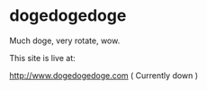 dogedogedoge
============

Much doge, very rotate, wow.

This site is live at:

http://www.dogedogedoge.com
( Currently down )
